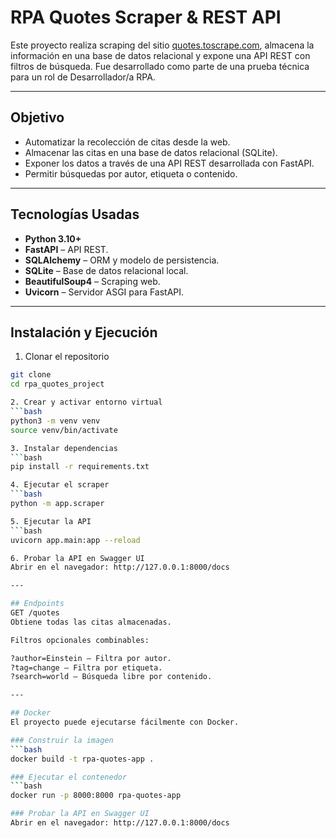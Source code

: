 # RPA Quotes Scraper & REST API

Este proyecto realiza scraping del sitio [quotes.toscrape.com](https://quotes.toscrape.com), almacena la información en una base de datos relacional y expone una API REST con filtros de búsqueda. Fue desarrollado como parte de una prueba técnica para un rol de Desarrollador/a RPA.

---

## Objetivo

- Automatizar la recolección de citas desde la web.
- Almacenar las citas en una base de datos relacional (SQLite).
- Exponer los datos a través de una API REST desarrollada con FastAPI.
- Permitir búsquedas por autor, etiqueta o contenido.

---

## Tecnologías Usadas

- **Python 3.10+**
- **FastAPI** – API REST.
- **SQLAlchemy** – ORM y modelo de persistencia.
- **SQLite** – Base de datos relacional local.
- **BeautifulSoup4** – Scraping web.
- **Uvicorn** – Servidor ASGI para FastAPI.

---

## Instalación y Ejecución

1. Clonar el repositorio 

```bash
git clone 
cd rpa_quotes_project

2. Crear y activar entorno virtual
```bash
python3 -m venv venv
source venv/bin/activate

3. Instalar dependencias
```bash
pip install -r requirements.txt

4. Ejecutar el scraper
```bash
python -m app.scraper

5. Ejecutar la API
```bash
uvicorn app.main:app --reload

6. Probar la API en Swagger UI
Abrir en el navegador: http://127.0.0.1:8000/docs

---

## Endpoints
GET /quotes
Obtiene todas las citas almacenadas.

Filtros opcionales combinables:

?author=Einstein – Filtra por autor.
?tag=change – Filtra por etiqueta.
?search=world – Búsqueda libre por contenido.

---

## Docker
El proyecto puede ejecutarse fácilmente con Docker.

### Construir la imagen
```bash
docker build -t rpa-quotes-app .

### Ejecutar el contenedor
```bash
docker run -p 8000:8000 rpa-quotes-app

### Probar la API en Swagger UI
Abrir en el navegador: http://127.0.0.1:8000/docs
